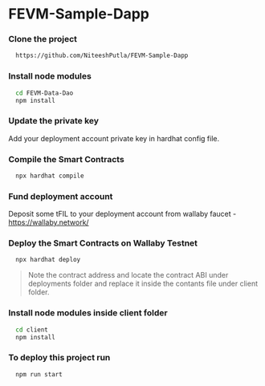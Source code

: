 # FEVM-Sample-Dapp

### Clone the project
```bash
  https://github.com/NiteeshPutla/FEVM-Sample-Dapp
```
### Install node modules
```bash
  cd FEVM-Data-Dao
  npm install
```
### Update the private key
Add your deployment account private key in hardhat config file.

### Compile the Smart Contracts
```bash
  npx hardhat compile
```
### Fund deployment account
Deposit some tFIL to your deployment account from wallaby faucet - https://wallaby.network/

### Deploy the Smart Contracts on Wallaby Testnet
```bash
  npx hardhat deploy
```

> Note the contract address and locate the contract ABI under deployments folder and replace it inside the contants file under client folder.

### Install node modules inside client folder
```bash
  cd client
  npm install
```

### To deploy this project run

```bash
  npm run start
```
